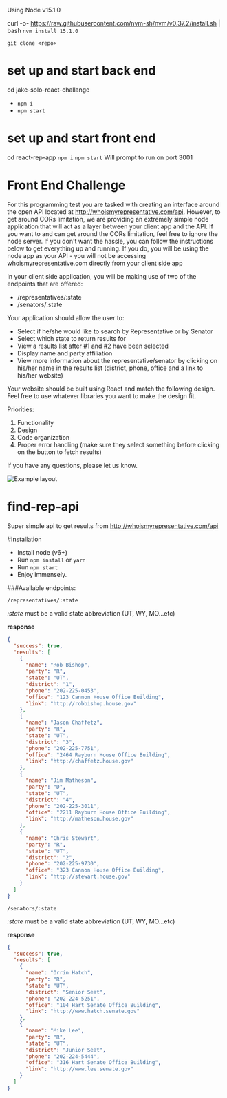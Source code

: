 Using Node v15.1.0

curl -o- https://raw.githubusercontent.com/nvm-sh/nvm/v0.37.2/install.sh | bash
`nvm install 15.1.0`

`git clone <repo>`

# set up and start back end
cd jake-solo-react-challange
- `npm i`
- `npm start`

# set up and start front end
cd react-rep-app
`npm i`
`npm start`
Will prompt to run on port 3001

# Front End Challenge

For this programming test you are tasked with creating an interface around
the open API located at http://whoismyrepresentative.com/api.
However, to get around CORs limitation, we are providing an extremely simple node application
that will act as a layer between your client app and the API. If you want to and can get around the CORs limitation,
feel free to ignore the node server. If you don't want the hassle, you can follow the instructions
below to get everything up and running. If you do, you will be using the node app as your API - you will not be accessing whoismyrepresentative.com directly from your client side app

In your client side application, you will be making use of two of the endpoints that are offered:

- /representatives/:state
- /senators/:state

Your application should allow the user to:

- Select if he/she would like to search by Representative or by Senator
- Select which state to return results for
- View a results list after #1 and #2 have been selected
- Display name and party affiliation
- View more information about the representative/senator by clicking on his/her name in the results list (district, phone, office and a link to his/her website)

Your website should be built using React and match the following design.
Feel free to use whatever libraries you want to make the design fit.

Priorities:

1. Functionality
2. Design
3. Code organization
4. Proper error handling (make sure they select something before clicking on the button to fetch results)

If you have any questions, please let us know.

![Example layout](example.png)

# find-rep-api

Super simple api to get results from http://whoismyrepresentative.com/api

#Installation

- Install node (v6+)
- Run `npm install` or `yarn`
- Run `npm start`
- Enjoy immensely.

###Available endpoints:

`/representatives/:state`

_:state_ must be a valid state abbreviation (UT, WY, MO...etc)

**response**

```json
{
  "success": true,
  "results": [
    {
      "name": "Rob Bishop",
      "party": "R",
      "state": "UT",
      "district": "1",
      "phone": "202-225-0453",
      "office": "123 Cannon House Office Building",
      "link": "http://robbishop.house.gov"
    },
    {
      "name": "Jason Chaffetz",
      "party": "R",
      "state": "UT",
      "district": "3",
      "phone": "202-225-7751",
      "office": "2464 Rayburn House Office Building",
      "link": "http://chaffetz.house.gov"
    },
    {
      "name": "Jim Matheson",
      "party": "D",
      "state": "UT",
      "district": "4",
      "phone": "202-225-3011",
      "office": "2211 Rayburn House Office Building",
      "link": "http://matheson.house.gov"
    },
    {
      "name": "Chris Stewart",
      "party": "R",
      "state": "UT",
      "district": "2",
      "phone": "202-225-9730",
      "office": "323 Cannon House Office Building",
      "link": "http://stewart.house.gov"
    }
  ]
}
```

`/senators/:state`

_:state_ must be a valid state abbreviation (UT, WY, MO...etc)

**response**

```json
{
  "success": true,
  "results": [
    {
      "name": "Orrin Hatch",
      "party": "R",
      "state": "UT",
      "district": "Senior Seat",
      "phone": "202-224-5251",
      "office": "104 Hart Senate Office Building",
      "link": "http://www.hatch.senate.gov"
    },
    {
      "name": "Mike Lee",
      "party": "R",
      "state": "UT",
      "district": "Junior Seat",
      "phone": "202-224-5444",
      "office": "316 Hart Senate Office Building",
      "link": "http://www.lee.senate.gov"
    }
  ]
}
```
